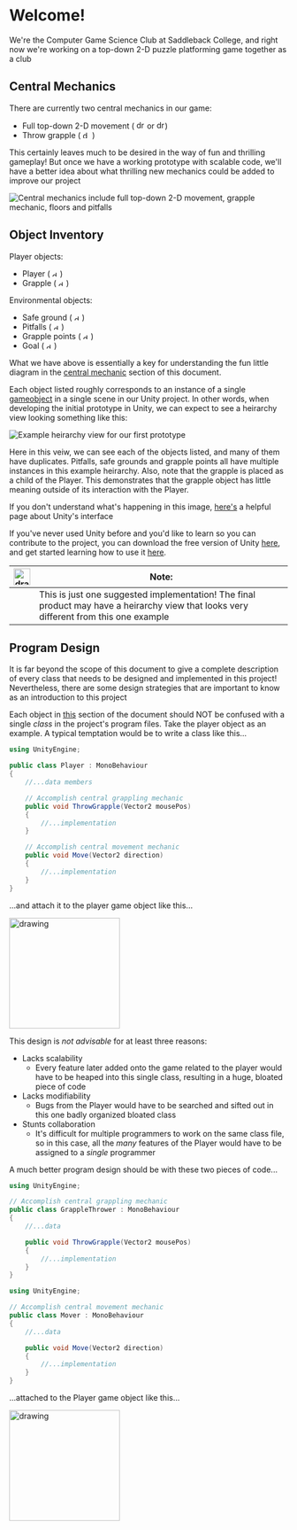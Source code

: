 # Welcome!
We're the Computer Game Science Club at Saddleback College, and right now 
we're working on a top-down 2-D puzzle platforming game together as a club

## Central Mechanics
There are currently two central mechanics in our game:

* Full top-down 2-D movement 
( <img src="README/asdw.png" alt="drawing" height="15"/> or <img src="README/ArrowKeys.png" alt="drawing" height="15"/>)
* Throw grapple 
( <img src="README/MouseLeftClick.png" alt="drawing" height="13"/> )

This certainly leaves much to be desired in the way of fun and thrilling gameplay!  But once we have a working prototype with scalable code, we'll have a better idea about what thrilling new mechanics could be added to improve our project

![Central mechanics include full top-down 2-D movement, grapple mechanic, floors and pitfalls](README/BasicMechanicsDiagram.png)


## Object Inventory
Player objects:
* Player 
( <img src="README/BlueCircle.png" alt="drawing" width="10"/> )
* Grapple 
( <img src="README/OrangeLine.png" alt="drawing" height="10"/> )

Environmental objects:

* Safe ground 
( <img src="README/BrownSquare.png" alt="drawing" width="10"/> )
* Pitfalls 
( <img src="README/BlackSquare.png" alt="drawing" width="10"/> )
* Grapple points 
( <img src="README/PinkTriangle.png" alt="drawing" width="10"/> )
* Goal 
( <img src="README/GoldStar.png" alt="drawing" width="10"/> )

What we have above is essentially a key for understanding the fun little diagram in the [central mechanic](#central-mechanics) section of this document.

Each object listed roughly corresponds to an instance of a single [gameobject](https://docs.unity3d.com/Manual/class-GameObject.html) in a single scene in our Unity project.  In other words, when developing the initial prototype in Unity, we can expect to see a heirarchy view looking something like this:

![Example heirarchy view for our first prototype](README/ExampleHeirarchy.PNG)

Here in this veiw, we can see each of the objects listed, and many of them have duplicates.  Pitfalls, safe grounds and grapple points all have multiple instances in this example heirarchy.  Also, note that the grapple is placed as a child of the Player.  This demonstrates that the grapple object has little meaning outside of its interaction with the Player.

If you don't understand what's happening in this image, [here's](https://docs.unity3d.com/Manual/LearningtheInterface.html) a helpful page about Unity's interface

If you've never used Unity before and you'd like to learn so you can contribute to the project, you can download the free version of Unity [here](https://store.unity.com/download?ref=personal), and get started learning how to use it [here](https://unity3d.com/learn/tutorials/s/interactive-tutorials).

| <img src="README/Notice.png" alt="drawing" width="30"/> | Note: 
| --- | --- |
| | This is just one suggested implementation!  The final product may have a heirarchy view that looks very different from this one example |

## Program Design
It is far beyond the scope of this document to give a complete description of every class that needs to be designed and implemented in this project!  Nevertheless, there are some design strategies that are important to know as an introduction to this project

Each object in [this](#object-inventory) section of the document should NOT be confused with a single *class* in the project's program files.  Take the player object as an example.  A typical temptation would be to write a class like this...

```cs
using UnityEngine;

public class Player : MonoBehaviour
{
	//...data members

	// Accomplish central grappling mechanic
	public void ThrowGrapple(Vector2 mousePos) 
	{
		//...implementation
	}

	// Accomplish central movement mechanic
	public void Move(Vector2 direction) 
	{
		//...implementation
	}
}
```

...and attach it to the player game object like this...

<img src="README/PlayerComponentBad.png" alt="drawing" height="200"/>

This design is *not advisable* for at least three reasons:

* Lacks scalability
	* Every feature later added onto the game related to the player would have to be heaped into this single class, resulting in a huge, bloated piece of code
* Lacks modifiability
	* Bugs from the Player would have to be searched and sifted out in this one badly organized bloated class
* Stunts collaboration
	* It's difficult for multiple programmers to work on the same class file, so in this case, all the *many* features of the Player would have to be assigned to a *single* programmer

A much better program design should be with these two pieces of code...

```cs
using UnityEngine;

// Accomplish central grappling mechanic
public class GrappleThrower : MonoBehaviour
{
	//...data

	public void ThrowGrapple(Vector2 mousePos)
	{
		//...implementation
	}
}
```

```cs
using UnityEngine;

// Accomplish central movement mechanic
public class Mover : MonoBehaviour
{
	//...data

	public void Move(Vector2 direction)
	{
		//...implementation
	}
}
```

...attached to the Player game object like this...

<img src="README/PlayerComponentGood.png" alt="drawing" height="200"/>
